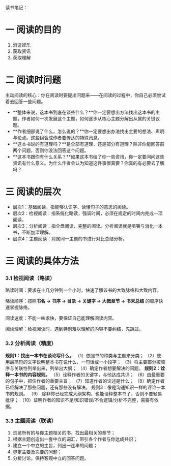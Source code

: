 读书笔记：

# 一 阅读的目的

1. 消遣娱乐
2. 获取资讯
3. 获取理解

# 二 阅读时问题

主动阅读的核心：你在阅读时要提出问题来——在阅读的过程中，你自己必须尝试着去回答一些问题。

- **整体来说，这本书到底在谈些什么？**你一定要想出方法找出这本书的主题，作者如何一次发展这个主题，如何逐步从核心主题分解出从属的关键议题。
- **作者细部说了什么，怎么说的？**你一定要想出办法找出主要的想法、声明与论点。这些组合成作者要传达的特殊讯息。
- **这本书说的有道理吗？**是全部有道理，还是部分有道理？除非你能回答前两个问题，否则你没法回答这个问题。
- **这本书跟你有什么关系？**如果这本书给了你一些资讯，你一定要问问这些资讯有什么意义。为什么作者会认为知道这件事很真要？你真的有必要去了解吗？

# 三 阅读的层次

- 层次1：基础阅读，指能够认识字、读懂句子的意思的阅读。
- 层次2：检视阅读：指系统化略读，强调时间，必须在规定的时间内完成一项阅读。
- 层次3：分析阅读：指全盘阅读、完整的阅读。分析阅读就是咀嚼与消化一本书，不断加深理解。
- 层次4：主题阅读：对属同一主题的书进行对比总结分析。

# 三 阅读的具体方法

### 3.1 检视阅读（略读）

略读时间：要求在十几分钟到一个小时，快速了解该书的大致脉络和大致内容。

略读顺序：按照**书名 -> 书序 ->  目录 -> 关键字 -> 大概章节 -> 书末总结** 的顺序快速掌握脉络。

阅读速度：不能一味求快，要保证自己能理解阅读内容。

阅读理解：检视阅读时，遇到特别难以理解的内容不要纠结，先跳过。

### 3.2 分析阅读（精度）

**规则1：找出一本书在谈论写什么。**
（1）依照书的种类与主题来分类；
（2）使用最简短的文字说明整本书在说什么，一句话或一小段字；
（3）将主要部分按顺序与关联性列举出来，列举出大纲；
（4）确定作者想要解决的问题。
**规则2：诠释一本书的内容规则。**
（5）诠释作者的关键字，与他达成共识；
（6）由最重要的句子中，抓住作者的重要主旨；
（7）知道作者的论述是什么；
（8）确定作者已经解决了那些问题，还有那些没有解决。
规则3：像是沟通知识一样的评论一本书的规则。
（9）  除非你已经完成大纲架构，也能诠释整本书了，否则不要轻易批评；
（10）证明作者的知识不足/知识错误/不合逻辑/分析不完整，需要有依据。

### 3.3 主题阅读（联读）

1. 浏览所有的与你主题相关的书，找出最相关的章节；
2. 根据主题创造出一套中立的词汇，带引各个作者与你达成共识；
3. 建立一个中立的主旨，列出一连串的问题；
4. 界定主要及次要的问题；
5. 分析讨论。保持客观中立的回答问题。